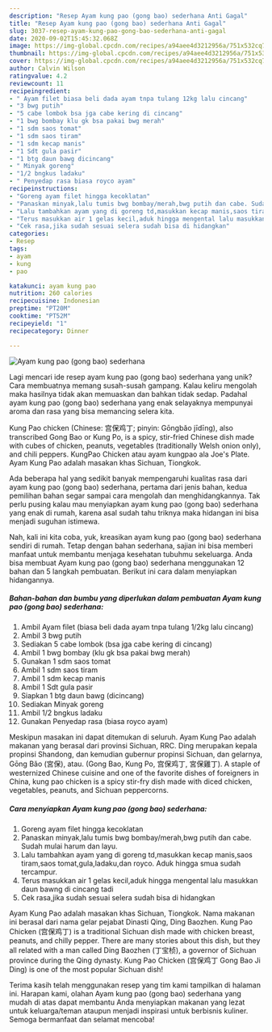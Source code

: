 ```yaml
---
description: "Resep Ayam kung pao (gong bao) sederhana Anti Gagal"
title: "Resep Ayam kung pao (gong bao) sederhana Anti Gagal"
slug: 3037-resep-ayam-kung-pao-gong-bao-sederhana-anti-gagal
date: 2020-09-02T15:45:32.068Z
image: https://img-global.cpcdn.com/recipes/a94aee4d3212956a/751x532cq70/ayam-kung-pao-gong-bao-sederhana-foto-resep-utama.jpg
thumbnail: https://img-global.cpcdn.com/recipes/a94aee4d3212956a/751x532cq70/ayam-kung-pao-gong-bao-sederhana-foto-resep-utama.jpg
cover: https://img-global.cpcdn.com/recipes/a94aee4d3212956a/751x532cq70/ayam-kung-pao-gong-bao-sederhana-foto-resep-utama.jpg
author: Calvin Wilson
ratingvalue: 4.2
reviewcount: 11
recipeingredient:
- " Ayam filet biasa beli dada ayam tnpa tulang 12kg lalu cincang"
- "3 bwg putih"
- "5 cabe lombok bsa jga cabe kering di cincang"
- "1 bwg bombay klu gk bsa pakai bwg merah"
- "1 sdm saos tomat"
- "1 sdm saos tiram"
- "1 sdm kecap manis"
- "1 Sdt gula pasir"
- "1 btg daun bawg dicincang"
- " Minyak goreng"
- "1/2 bngkus ladaku"
- " Penyedap rasa biasa royco ayam"
recipeinstructions:
- "Goreng ayam filet hingga kecoklatan"
- "Panaskan minyak,lalu tumis bwg bombay/merah,bwg putih dan cabe. Sudah mulai harum dan layu."
- "Lalu tambahkan ayam yang di goreng td,masukkan kecap manis,saos tiram,saos tomat,gula,ladaku,dan royco. Aduk hingga smua sudah tercampur."
- "Terus masukkan air 1 gelas kecil,aduk hingga mengental lalu masukkan daun bawng di cincang tadi"
- "Cek rasa,jika sudah sesuai selera sudah bisa di hidangkan"
categories:
- Resep
tags:
- ayam
- kung
- pao

katakunci: ayam kung pao 
nutrition: 260 calories
recipecuisine: Indonesian
preptime: "PT20M"
cooktime: "PT52M"
recipeyield: "1"
recipecategory: Dinner

---
```



![Ayam kung pao (gong bao) sederhana](https://img-global.cpcdn.com/recipes/a94aee4d3212956a/751x532cq70/ayam-kung-pao-gong-bao-sederhana-foto-resep-utama.jpg)

Lagi mencari ide resep ayam kung pao (gong bao) sederhana yang unik? Cara membuatnya memang susah-susah gampang. Kalau keliru mengolah maka hasilnya tidak akan memuaskan dan bahkan tidak sedap. Padahal ayam kung pao (gong bao) sederhana yang enak selayaknya mempunyai aroma dan rasa yang bisa memancing selera kita.

Kung Pao chicken (Chinese: 宫保鸡丁; pinyin: Gōngbǎo jīdīng), also transcribed Gong Bao or Kung Po, is a spicy, stir-fried Chinese dish made with cubes of chicken, peanuts, vegetables (traditionally Welsh onion only), and chili peppers. KungPao Chicken atau ayam kungpao ala Joe&#39;s Plate. Ayam Kung Pao adalah masakan khas Sichuan, Tiongkok.

Ada beberapa hal yang sedikit banyak mempengaruhi kualitas rasa dari ayam kung pao (gong bao) sederhana, pertama dari jenis bahan, kedua pemilihan bahan segar sampai cara mengolah dan menghidangkannya. Tak perlu pusing kalau mau menyiapkan ayam kung pao (gong bao) sederhana yang enak di rumah, karena asal sudah tahu triknya maka hidangan ini bisa menjadi suguhan istimewa.


Nah, kali ini kita coba, yuk, kreasikan ayam kung pao (gong bao) sederhana sendiri di rumah. Tetap dengan bahan sederhana, sajian ini bisa memberi manfaat untuk membantu menjaga kesehatan tubuhmu sekeluarga. Anda bisa membuat Ayam kung pao (gong bao) sederhana menggunakan 12 bahan dan 5 langkah pembuatan. Berikut ini cara dalam menyiapkan hidangannya.

<!--inarticleads1-->

##### Bahan-bahan dan bumbu yang diperlukan dalam pembuatan Ayam kung pao (gong bao) sederhana:

1. Ambil  Ayam filet (biasa beli dada ayam tnpa tulang 1/2kg lalu cincang)
1. Ambil 3 bwg putih
1. Sediakan 5 cabe lombok (bsa jga cabe kering di cincang)
1. Ambil 1 bwg bombay (klu gk bsa pakai bwg merah)
1. Gunakan 1 sdm saos tomat
1. Ambil 1 sdm saos tiram
1. Ambil 1 sdm kecap manis
1. Ambil 1 Sdt gula pasir
1. Siapkan 1 btg daun bawg (dicincang)
1. Sediakan  Minyak goreng
1. Ambil 1/2 bngkus ladaku
1. Gunakan  Penyedap rasa (biasa royco ayam)


Meskipun masakan ini dapat ditemukan di seluruh. Ayam Kung Pao adalah makanan yang berasal dari provinsi Sichuan, RRC. Ding merupakan kepala propinsi Shandong, dan kemudian gubernur propinsi Sichuan, dan gelarnya, Gōng Bǎo (宮保), atau. (Gong Bao, Kung Po, 宫保鸡丁, 宮保雞丁). A staple of westernized Chinese cuisine and one of the favorite dishes of foreigners in China, kung pao chicken is a spicy stir-fry dish made with diced chicken, vegetables, peanuts, and Sichuan peppercorns. 

<!--inarticleads2-->

##### Cara menyiapkan Ayam kung pao (gong bao) sederhana:

1. Goreng ayam filet hingga kecoklatan
1. Panaskan minyak,lalu tumis bwg bombay/merah,bwg putih dan cabe. Sudah mulai harum dan layu.
1. Lalu tambahkan ayam yang di goreng td,masukkan kecap manis,saos tiram,saos tomat,gula,ladaku,dan royco. Aduk hingga smua sudah tercampur.
1. Terus masukkan air 1 gelas kecil,aduk hingga mengental lalu masukkan daun bawng di cincang tadi
1. Cek rasa,jika sudah sesuai selera sudah bisa di hidangkan


Ayam Kung Pao adalah masakan khas Sichuan, Tiongkok. Nama makanan ini berasal dari nama gelar pejabat Dinasti Qing, Ding Baozhen. Kung Pao Chicken (宫保鸡丁) is a traditional Sichuan dish made with chicken breast, peanuts, and chilly pepper. There are many stories about this dish, but they all related with a man called Ding Baozhen (丁宝桢), a governor of Sichuan province during the Qing dynasty. Kung Pao Chicken (宫保鸡丁 Gong Bao Ji Ding) is one of the most popular Sichuan dish! 

Terima kasih telah menggunakan resep yang tim kami tampilkan di halaman ini. Harapan kami, olahan Ayam kung pao (gong bao) sederhana yang mudah di atas dapat membantu Anda menyiapkan makanan yang lezat untuk keluarga/teman ataupun menjadi inspirasi untuk berbisnis kuliner. Semoga bermanfaat dan selamat mencoba!
